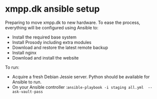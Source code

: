 # xmpp.dk ansible setup

Preparing to move xmpp.dk to new hardware. To ease the process, everything will be 
configured using Ansible to: 

 * Install the required base system
 * Install Prosody including extra modules
 * Download and restore the latest remote backup
 * Install nginx
 * Download and install the website

To run: 

 * Acquire a fresh Debian Jessie server. Python should be available for Ansible to run. 
 * On your Ansible controller :`ansible-playbook -i staging all.yml  --ask-vault-pass`
